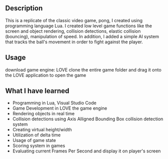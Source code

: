 ## Description
This is a replicate of the classic video game, pong, I created using programming language Lua.
I created low level game functions like the screen and object rendering, collision detections, elastic collision (bouncing), manipulation of speed.
In addition, I added a simple AI system that tracks the ball's movement in order to fight against the player.

## Usage
download game engine: LOVE
clone the entire game folder and drag it onto the LOVE application to open the game

## What I have learned
* Programming in Lua, Visual Studio Code
* Game Development in LOVE the game engine
* Rendering objects in real time
* Collision detections using Axis Alligned Bounding Box collision detection system
* Creating virtual height/width
* Utilization of delta time
* Usage of game state
* Scoring system in games
* Evaluating current Frames Per Second and display it on player's screen
